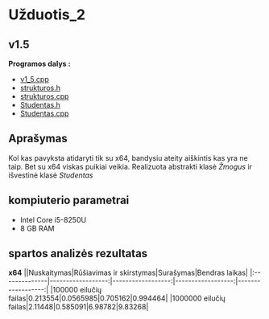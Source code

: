 # Užduotis_2

## v1.5

**Programos dalys :**
* [v1_5.cpp](https://github.com/siveta/Uzduotis_2/blob/v1.5/v1_5.cpp)
* [strukturos.h](https://github.com/siveta/Uzduotis_2/blob/v1.5/strukturos.h)
* [strukturos.cpp](https://github.com/siveta/Uzduotis_2/blob/v1.5/strukturos.cpp)
* [Studentas.h](https://github.com/siveta/Uzduotis_2/blob/v1.5/Studentas.h)
* [Studentas.cpp](https://github.com/siveta/Uzduotis_2/blob/v1.5/Studentas.cpp)

## Aprašymas
Kol kas pavyksta atidaryti tik su x64, bandysiu ateity aiškintis kas yra ne taip. Bet su x64 viskas puikiai veikia.
Realizuota abstrakti klasė *Žmogus* ir išvestinė klasė *Studentas*

## kompiuterio parametrai
* Intel Core i5-8250U
* 8 GB RAM 

## spartos analizės rezultatas
**x64**
||Nuskaitymas|Rūšiavimas ir skirstymas|Surašymas|Bendras laikas|
|:--------------|------------------:|------------------:|------------------:|------------------:|
|100000 eilučių failas|0.213554|0.0565985|0.705162|0.994464|
|1000000 eilučių failas|2.11448|0.585091|6.98782|9.83268|

